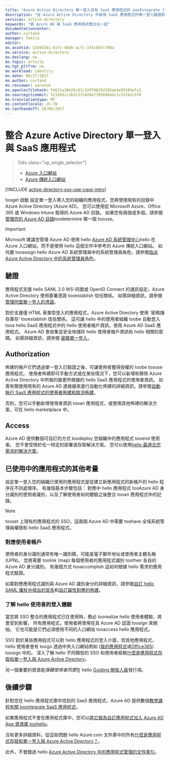 ```yaml
---
title: "Azure Active Directory 單一登入具有 SaaS 應用程式的 aaaIntegrate |Microsoft 文件"
description: "在 Azure Active Directory 中啟用 SaaS 應用程式的單一登入驗證和使用者佈建集中式存取管理。 概觀 toointegrate Azure Active Directory tooSaaS 應用程式。"
services: active-directory
keywords: "將 Azure AD 與 SaaS 應用程式整合在一起"
documentationcenter: 
author: curtand
manager: femila
editor: 
ms.assetid: 53b9d341-d1fc-4bbb-ac7c-3f4c68fcf00a
ms.service: active-directory
ms.devlang: na
ms.topic: article
ms.tgt_pltfrm: na
ms.workload: identity
ms.date: 08/17/2017
ms.author: curtand
ms.reviewer: aaronsm
ms.openlocfilehash: fe621a30429c81c32470635d105ae3e95184efa1
ms.sourcegitcommit: 523283cc1b3c37c428e77850964dc1c33742c5f0
ms.translationtype: MT
ms.contentlocale: zh-TW
ms.lasthandoff: 10/06/2017
---
```

# <a name="integrate-azure-active-directory-single-sign-on-with-saas-apps"></a>整合 Azure Active Directory 單一登入與 SaaS 應用程式
> [!div class="op_single_selector"]
> * [Azure 入口網站](active-directory-enterprise-apps-manage-sso.md)
> * [Azure 傳統入口網站](active-directory-sso-integrate-saas-apps.md)
>
>

[!INCLUDE [active-directory-sso-use-case-intro](../../includes/active-directory-sso-use-case-intro.md)]

tooget 啟動 設定單一登入帶入您的組織的應用程式，您將使用現有的目錄中 Azure Active Directory (Azure AD)。 您可以使用從 Microsoft Azure、Office 365 或 Windows Intune 取得的 Azure AD 目錄。 如果您有兩個或多個，請參閱[管理您的 Azure AD 目錄](active-directory-administer.md)toodetermine 哪一個 toouse。

> [!IMPORTANT]
> Microsoft 建議您管理 Azure AD 使用 hello [Azure AD 系統管理中心](https://aad.portal.azure.com)hello 在 Azure 入口網站，而不是使用 hello 這個文件中參考的 Azure 傳統入口網站。 如何置 tooassign hello Azure AD 系統管理員中的系統管理員角色，請參閱[指派 Azure Active Directory 中的系統管理員角色](active-directory-enterprise-apps-manage-sso.md)。

## <a name="authentication"></a>驗證
應用程式支援 hello SAML 2.0 WS-同盟或 OpenID Connect 的通訊協定，Azure Active Directory 使用簽署憑證 tooestablish 信任關係。 如需詳細資訊，請參閱 [管理同盟單一登入的憑證](active-directory-sso-certs.md)。

對於支援僅 HTML 表單型登入的應用程式，Azure Active Directory 使用 '密碼儲存庫存' tooestablish 信任關係。 這可讓 hello 中的使用者組織 toobe 自動登入 tooa hello SaaS 應用程式中的 hello 使用者帳戶資訊，使用 Azure AD SaaS 應用程式。 Azure AD 會收集並安全地儲存 hello 使用者帳戶資訊和 hello 相關的密碼。 如需詳細資訊，請參閱 [密碼單一登入](active-directory-appssoaccess-whatis.md#password-based-single-sign-on)。

## <a name="authorization"></a>Authorization
佈建的帳戶它們透過單一登入已驗證之後，可讓使用者獲得授權的 toobe toouse 應用程式。 使用者佈建即可手動方式或在某些情況下，您可以新增和移除 Azure Active Directory 中所做的變更所根據的 hello SaaS 應用程式的使用者資訊。 如需有關使用現有的 Azure AD 連接器來進行自動化佈建的詳細資訊，請參閱[自動執行 SaaS 應用程式的使用者佈建和取消佈建](active-directory-saas-app-provisioning.md)。

否則，您可以手動新增使用者資訊 tooan 應用程式，或使用其他佈建的解決方案，可在 hello marketplace 中。

## <a name="access"></a>Access
Azure AD 提供數個可自訂的方式 toodeploy 您組織中的應用程式 tooend 使用者。 您不會受限於任一特定的部署或存取解決方案。 您可以使用[hello 最適合您需求的解決方案](active-directory-appssoaccess-whatis.md#deploying-azure-ad-integrated-applications-to-users)。

## <a name="additional-considerations-for-applications-already-in-use"></a>已使用中的應用程式的其他考量
設定單一登入您的組織已使用的應用程式是從建立新應用程式的新帳戶的 hello 程序在不同處理序。 有幾個基本步驟包括： 對應中 hello 應用程式 tooAzure AD 身分識別的使用者識別，以及了解使用者如何體驗之後整合 tooan 應用程式中的記錄。

> [!NOTE]
> tooset 上現有的應用程式的 SSO，這兩個 Azure AD 中需要 toohave 全域系統管理員權限和 hello SaaS 應用程式。
>
>

### <a name="mapping-user-accounts"></a>對應使用者帳戶
使用者的身分識別通常有唯一識別碼，可能是電子郵件地址或使用者主體名稱 (UPN)。 您將需要 toolink (map) 每個使用者的應用程式識別 tootheir 各自的 Azure AD 身分識別。 有幾個方式 tooaccomplish 這如何根據 hello 需求的應用程式驗證。

如需對應應用程式識別與 Azure AD 識別身分的詳細資訊，請參閱[自訂 hello SAML 權杖中發出的宣告](http://social.technet.microsoft.com/wiki/contents/articles/31257.azure-active-directory-customizing-claims-issued-in-the-saml-token-for-pre-integrated-apps.aspx)和[自訂屬性對應的佈建](active-directory-saas-customizing-attribute-mappings.md)。

### <a name="understanding-hello-users-log-in-experience"></a>了解 hello 使用者的登入體驗
當您將 SSO 整合的應用程式已在使用時，務必 toorealize hello 使用者體驗，將會受到影響。 所有應用程式，使用者將使用在其 Azure AD 認證 toosign 來開始。 它也可能是它們必須使用不同的入口網站 tooaccess hello 應用程式。

SSO 對於某些應用程式可以對 hello 應用程式的登入介面，但其他應用程式，hello 使用者會有 toogo 透過中央入口網站例如 ([我的應用程式](http://myapps.microsoft.com)或[Office365](http://portal.office.com/myapps)) toosign 中的。 深入了解 hello 不同類型的 SSO 和使用者經驗[什麼是應用程式存取和單一登入與 Azure Active Directory](active-directory-appssoaccess-whatis.md)。

另一個重要的資源是*隱藏使用者同意*在 hello [Guiding 開發人員](active-directory-applications-guiding-developers-for-lob-applications.md)發行項。

## <a name="next-steps"></a>後續步驟
針對您在 hello 應用程式庫中找到的 SaaS 應用程式，Azure AD 提供數個[教學課程有關 toointegrate SaaS 應用程式](active-directory-saas-tutorial-list.md)。

如果應用程式不會在應用程式庫中，您可以[將它做為自訂應用程式加入 Azure AD App 資源庫 toohello](http://blogs.technet.com/b/ad/archive/2015/06/17/bring-your-own-app-with-azure-ad-self-service-saml-configuration-gt-now-in-preview.aspx)。

沒有更多詳細資料，從這些問題 hello Azure.com 文件庫中的所有[什麼是應用程式存取和單一登入與 Azure Active Directory？](active-directory-appssoaccess-whatis.md)。

此外，不會錯過 hello [Azure Active Directory 中的應用程式管理的文件索引](active-directory-apps-index.md)。
